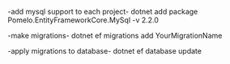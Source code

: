 -add mysql support to each project-
dotnet add package Pomelo.EntityFrameworkCore.MySql -v 2.2.0

-make migrations-
dotnet ef migrations add YourMigrationName

-apply migrations to database-
dotnet ef database update